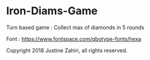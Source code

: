 # Iron-Diams-Game

Turn based game : Collect max of diamonds in 5 rounds 

Font : https://www.fontspace.com/qbotype-fonts/hexa

Copyright 2018 Justine Zahiri, all rights reserved. 